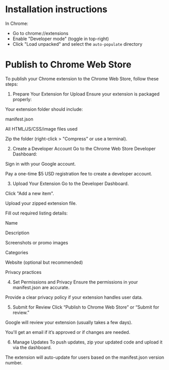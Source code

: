 # Installation instructions

In Chrome:
- Go to chrome://extensions
- Enable "Developer mode" (toggle in top-right)
- Click "Load unpacked" and select the `auto-populate` directory

# Publish to Chrome Web Store

To publish your Chrome extension to the Chrome Web Store, follow these steps:

1. Prepare Your Extension for Upload
Ensure your extension is packaged properly:

Your extension folder should include:

manifest.json

All HTML/JS/CSS/image files used

Zip the folder (right-click > "Compress" or use a terminal).

2. Create a Developer Account
Go to the Chrome Web Store Developer Dashboard:

Sign in with your Google account.

Pay a one-time $5 USD registration fee to create a developer account.

3. Upload Your Extension
Go to the Developer Dashboard.

Click "Add a new item".

Upload your zipped extension file.

Fill out required listing details:

Name

Description

Screenshots or promo images

Categories

Website (optional but recommended)

Privacy practices

4. Set Permissions and Privacy
Ensure the permissions in your manifest.json are accurate.

Provide a clear privacy policy if your extension handles user data.

5. Submit for Review
Click “Publish to Chrome Web Store” or “Submit for review.”

Google will review your extension (usually takes a few days).

You'll get an email if it’s approved or if changes are needed.

6. Manage Updates
To push updates, zip your updated code and upload it via the dashboard.

The extension will auto-update for users based on the manifest.json version number.